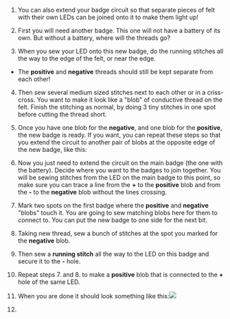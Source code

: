 1. You can also extend your badge circuit so that separate pieces of felt with their own LEDs can be joined onto it to make them light up!

2. First you will need another badge. This one will not have a battery of its own. But without a battery, where will the threads go?

3. When you sew your LED onto this new badge, do the running stitches all the way to the edge of the felt, or near the edge.
 * The **positive** and **negative** threads should still be kept separate from each other!

4. Then sew several medium sized stitches next to each other or in a criss-cross. You want to make it look like a "blob" of conductive thread on the felt. Finish the stitching as normal, by doing 3 tiny stitches in one spot before cutting the thread short.
[](/assets/new_badge_blobs_front_back_120_650.png)

5. Once you have one blob for the **negative**, and one blob for the **positive**, the new badge is ready. If you want, you can repeat these steps so that you extend the circuit to another pair of blobs at the opposite edge of the new badge, like this:
[](/assets/new_badge_front_back_120_650.png)

6. Now you just need to extend the circuit on the main badge (the one with the battery). Decide where you want to the badges to join together. You will be sewing stitches from the LED on the main badge to this point, so make sure you can trace a line from the **+** to the **positive** blob and from the **-** to the **negative** blob without the lines crossing.

7. Mark two spots on the first badge where the **positive** and **negative** "blobs" touch it. You are going to sew matching blobs here for them to connect to. You can put the new badge to one side for the next bit.

7. Taking new thread, sew a bunch of stitches at the spot you marked for the **negative** blob.
 
8. Then sew a **running stitch** all the way to the LED on this badge and secure it to the **-** hole.
 
9. Repeat steps 7. and 8. to make a **positive** blob that is connected to the **+** hole of the same LED.
 
10. When you are done it should look something like this:![](/assets/badge_extension_front_back_120_650.png)

11. 
